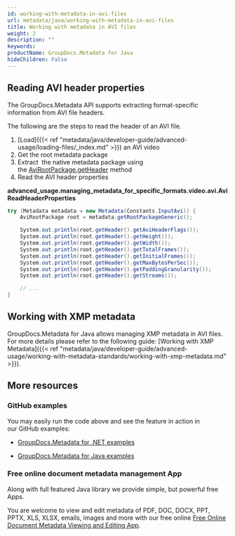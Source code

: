 ```yaml
---
id: working-with-metadata-in-avi-files
url: metadata/java/working-with-metadata-in-avi-files
title: Working with metadata in AVI files
weight: 2
description: ""
keywords: 
productName: GroupDocs.Metadata for Java
hideChildren: False
---
```

## Reading AVI header properties

The GroupDocs.Metadata API supports extracting format-specific information from AVI file headers.

The following are the steps to read the header of an AVI file.

1.  [Load]({{< ref "metadata/java/developer-guide/advanced-usage/loading-files/_index.md" >}}) an AVI video
2.  Get the root metadata package
3.  Extract  the native metadata package using the [AviRootPackage.getHeader](https://apireference.groupdocs.com/metadata/java/com.groupdocs.metadata.core/AviRootPackage#getHeader()) method
4.  Read the AVI header properties

**advanced\_usage.managing\_metadata\_for\_specific\_formats.video.avi.AviReadHeaderProperties**

```csharp
try (Metadata metadata = new Metadata(Constants.InputAvi)) {
    AviRootPackage root = metadata.getRootPackageGeneric();

    System.out.println(root.getHeader().getAviHeaderFlags());
    System.out.println(root.getHeader().getHeight());
    System.out.println(root.getHeader().getWidth());
    System.out.println(root.getHeader().getTotalFrames());
    System.out.println(root.getHeader().getInitialFrames());
    System.out.println(root.getHeader().getMaxBytesPerSec());
    System.out.println(root.getHeader().getPaddingGranularity());
    System.out.println(root.getHeader().getStreams());

    // ...
}
```

## Working with XMP metadata

GroupDocs.Metadata for Java allows managing XMP metadata in AVI files. For more details please refer to the following guide: [Working with XMP Metadata]({{< ref "metadata/java/developer-guide/advanced-usage/working-with-metadata-standards/working-with-xmp-metadata.md" >}}).

## More resources

### GitHub examples

You may easily run the code above and see the feature in action in our GitHub examples:

*   [GroupDocs.Metadata for .NET examples](https://github.com/groupdocs-metadata/GroupDocs.Metadata-for-.NET)
    
*   [GroupDocs.Metadata for Java examples](https://github.com/groupdocs-metadata/GroupDocs.Metadata-for-Java)
    

### Free online document metadata management App

Along with full featured Java library we provide simple, but powerful free Apps.

You are welcome to view and edit metadata of PDF, DOC, DOCX, PPT, PPTX, XLS, XLSX, emails, images and more with our free online [Free Online Document Metadata Viewing and Editing App](https://products.groupdocs.app/metadata).
